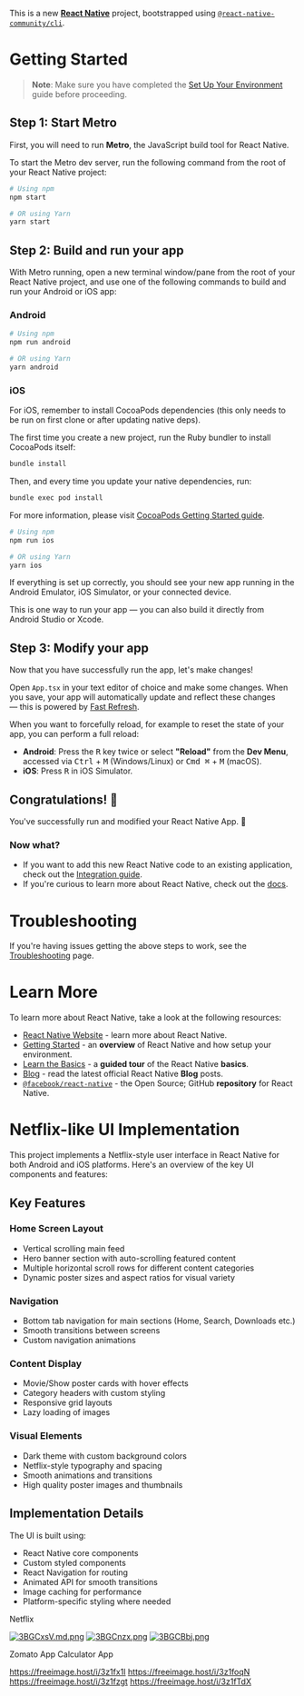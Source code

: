 This is a new [**React Native**](https://reactnative.dev) project, bootstrapped using [`@react-native-community/cli`](https://github.com/react-native-community/cli).

# Getting Started

> **Note**: Make sure you have completed the [Set Up Your Environment](https://reactnative.dev/docs/set-up-your-environment) guide before proceeding.

## Step 1: Start Metro

First, you will need to run **Metro**, the JavaScript build tool for React Native.

To start the Metro dev server, run the following command from the root of your React Native project:

```sh
# Using npm
npm start

# OR using Yarn
yarn start
```

## Step 2: Build and run your app

With Metro running, open a new terminal window/pane from the root of your React Native project, and use one of the following commands to build and run your Android or iOS app:

### Android

```sh
# Using npm
npm run android

# OR using Yarn
yarn android
```

### iOS

For iOS, remember to install CocoaPods dependencies (this only needs to be run on first clone or after updating native deps).

The first time you create a new project, run the Ruby bundler to install CocoaPods itself:

```sh
bundle install
```

Then, and every time you update your native dependencies, run:

```sh
bundle exec pod install
```

For more information, please visit [CocoaPods Getting Started guide](https://guides.cocoapods.org/using/getting-started.html).

```sh
# Using npm
npm run ios

# OR using Yarn
yarn ios
```

If everything is set up correctly, you should see your new app running in the Android Emulator, iOS Simulator, or your connected device.

This is one way to run your app — you can also build it directly from Android Studio or Xcode.

## Step 3: Modify your app

Now that you have successfully run the app, let's make changes!

Open `App.tsx` in your text editor of choice and make some changes. When you save, your app will automatically update and reflect these changes — this is powered by [Fast Refresh](https://reactnative.dev/docs/fast-refresh).

When you want to forcefully reload, for example to reset the state of your app, you can perform a full reload:

- **Android**: Press the <kbd>R</kbd> key twice or select **"Reload"** from the **Dev Menu**, accessed via <kbd>Ctrl</kbd> + <kbd>M</kbd> (Windows/Linux) or <kbd>Cmd ⌘</kbd> + <kbd>M</kbd> (macOS).
- **iOS**: Press <kbd>R</kbd> in iOS Simulator.

## Congratulations! :tada:

You've successfully run and modified your React Native App. :partying_face:

### Now what?

- If you want to add this new React Native code to an existing application, check out the [Integration guide](https://reactnative.dev/docs/integration-with-existing-apps).
- If you're curious to learn more about React Native, check out the [docs](https://reactnative.dev/docs/getting-started).

# Troubleshooting

If you're having issues getting the above steps to work, see the [Troubleshooting](https://reactnative.dev/docs/troubleshooting) page.

# Learn More

To learn more about React Native, take a look at the following resources:

- [React Native Website](https://reactnative.dev) - learn more about React Native.
- [Getting Started](https://reactnative.dev/docs/environment-setup) - an **overview** of React Native and how setup your environment.
- [Learn the Basics](https://reactnative.dev/docs/getting-started) - a **guided tour** of the React Native **basics**.
- [Blog](https://reactnative.dev/blog) - read the latest official React Native **Blog** posts.
- [`@facebook/react-native`](https://github.com/facebook/react-native) - the Open Source; GitHub **repository** for React Native.

# Netflix-like UI Implementation

This project implements a Netflix-style user interface in React Native for both Android and iOS platforms. Here's an overview of the key UI components and features:

## Key Features

### Home Screen Layout

- Vertical scrolling main feed
- Hero banner section with auto-scrolling featured content
- Multiple horizontal scroll rows for different content categories
- Dynamic poster sizes and aspect ratios for visual variety

### Navigation

- Bottom tab navigation for main sections (Home, Search, Downloads etc.)
- Smooth transitions between screens
- Custom navigation animations

### Content Display

- Movie/Show poster cards with hover effects
- Category headers with custom styling
- Responsive grid layouts
- Lazy loading of images

### Visual Elements

- Dark theme with custom background colors
- Netflix-style typography and spacing
- Smooth animations and transitions
- High quality poster images and thumbnails

## Implementation Details

The UI is built using:

- React Native core components
- Custom styled components
- React Navigation for routing
- Animated API for smooth transitions
- Image caching for performance
- Platform-specific styling where needed

Netflix

[![3BGCxsV.md.png](https://iili.io/3BGCxsV.md.png)](https://freeimage.host/i/3BGCxsV)
[![3BGCnzx.png](https://iili.io/3BGCnzx.png)](https://freeimage.host/)
[![3BGCBbj.png](https://iili.io/3BGCBbj.png)](https://freeimage.host/)


Zomato App Calculator App

https://freeimage.host/i/3z1fx1I
https://freeimage.host/i/3z1foqN
https://freeimage.host/i/3z1fzgt
https://freeimage.host/i/3z1fTdX